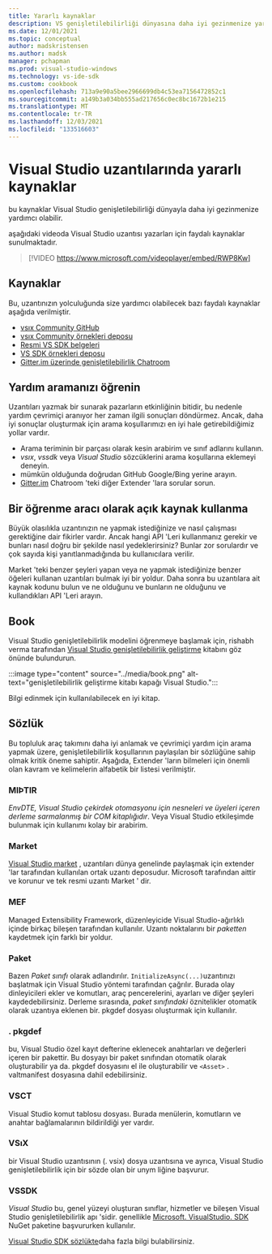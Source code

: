 ```yaml
---
title: Yararlı kaynaklar
description: VS genişletilebilirliği dünyasına daha iyi gezinmenize yardımcı olan kullanışlı kaynakların bir listesi.
ms.date: 12/01/2021
ms.topic: conceptual
author: madskristensen
ms.author: madsk
manager: pchapman
ms.prod: visual-studio-windows
ms.technology: vs-ide-sdk
ms.custom: cookbook
ms.openlocfilehash: 713a9e90a5bee2966699db4c53ea7156472852c1
ms.sourcegitcommit: a149b3a034bb555ad217656c0ec8bc1672b1e215
ms.translationtype: MT
ms.contentlocale: tr-TR
ms.lasthandoff: 12/03/2021
ms.locfileid: "133516603"
---
```

# <a name="useful-resources-on-visual-studio-extensions"></a>Visual Studio uzantılarında yararlı kaynaklar

bu kaynaklar Visual Studio genişletilebilirliği dünyayla daha iyi gezinmenize yardımcı olabilir.

aşağıdaki videoda Visual Studio uzantısı yazarları için faydalı kaynaklar sunulmaktadır.

> [!VIDEO https://www.microsoft.com/videoplayer/embed/RWP8Kw]

## <a name="resources"></a>Kaynaklar
Bu, uzantınızın yolculuğunda size yardımcı olabilecek bazı faydalı kaynaklar aşağıda verilmiştir.

* [vsıx Community GitHub](https://github.com/VsixCommunity)
* [vsıx Community örnekleri deposu](https://github.com/VsixCommunity/Samples)
* [Resmi VS SDK belgeleri](../../index.yml)
* [VS SDK örnekleri deposu](https://github.com/Microsoft/VSSDK-Extensibility-Samples)
* [Gitter.im üzerinde genişletilebilirlik Chatroom](https://gitter.im/Microsoft/extendvs)

## <a name="know-how-to-search-for-help"></a>Yardım aramanızı öğrenin
Uzantıları yazmak bir sunarak pazarların etkinliğinin bitidir, bu nedenle yardım çevrimiçi aranıyor her zaman ilgili sonuçları döndürmez. Ancak, daha iyi sonuçlar oluşturmak için arama koşullarımızı en iyi hale getirebildiğimiz yollar vardır.

* Arama teriminin bir parçası olarak kesin arabirim ve sınıf adlarını kullanın.
* *vsıx*, *vssdk* veya *Visual Studio* sözcüklerini arama koşullarına eklemeyi deneyin.
* mümkün olduğunda doğrudan GitHub Google/Bing yerine arayın.
* [Gitter.im](https://gitter.im/Microsoft/extendvs) Chatroom 'teki diğer Extender 'lara sorular sorun.

## <a name="use-open-source-as-a-learning-tool"></a>Bir öğrenme aracı olarak açık kaynak kullanma
Büyük olasılıkla uzantınızın ne yapmak istediğinize ve nasıl çalışması gerektiğine dair fikirler vardır. Ancak hangi API 'Leri kullanmanız gerekir ve bunları nasıl doğru bir şekilde nasıl yedeklerirsiniz? Bunlar zor sorulardır ve çok sayıda kişi yanıtlanmadığında bu kullanıcılara verilir.

Market 'teki benzer şeyleri yapan veya ne yapmak istediğinize benzer öğeleri kullanan uzantıları bulmak iyi bir yoldur. Daha sonra bu uzantılara ait kaynak kodunu bulun ve ne olduğunu ve bunların ne olduğunu ve kullandıkları API 'Leri arayın.

## <a name="book"></a>Book
Visual Studio genişletilebilirlik modelini öğrenmeye başlamak için, rishabh verma tarafından [Visual Studio genişletilebilirlik geliştirme](https://www.amazon.com/Visual-Studio-Extensibility-Development-Productivity/dp/1484258525) kitabını göz önünde bulundurun.

:::image type="content" source="../media/book.png" alt-text="genişletilebilirlik geliştirme kitabı kapağı Visual Studio.":::

Bilgi edinmek için kullanılabilecek en iyi kitap.

## <a name="glossary"></a>Sözlük
Bu topluluk araç takımını daha iyi anlamak ve çevrimiçi yardım için arama yapmak üzere, genişletilebilirlik koşullarının paylaşılan bir sözlüğüne sahip olmak kritik öneme sahiptir. Aşağıda, Extender 'ların bilmeleri için önemli olan kavram ve kelimelerin alfabetik bir listesi verilmiştir.

### <a name="dte"></a>MIÞTIR
*EnvDTE, Visual Studio çekirdek otomasyonu için nesneleri ve üyeleri içeren derleme sarmalanmış bir COM kitaplığıdır*. Veya Visual Studio etkileşimde bulunmak için kullanımı kolay bir arabirim.

### <a name="marketplace"></a>Market
[Visual Studio market](https://marketplace.visualstudio.com) , uzantıları dünya genelinde paylaşmak için extender 'lar tarafından kullanılan ortak uzantı deposudur. Microsoft tarafından aittir ve korunur ve tek resmi uzantı Market ' dir.

### <a name="mef"></a>MEF
Managed Extensibility Framework, düzenleyicide Visual Studio-ağırlıklı içinde birkaç bileşen tarafından kullanılır. Uzantı noktalarını bir *paketten* kaydetmek için farklı bir yoldur.

### <a name="package"></a>Paket
Bazen *Paket sınıfı* olarak adlandırılır. `InitializeAsync(...)`uzantınızı başlatmak için Visual Studio yöntemi tarafından çağrılır. Burada olay dinleyicileri ekler ve komutları, araç pencerelerini, ayarları ve diğer şeyleri kaydedebilirsiniz. Derleme sırasında, *paket sınıfındaki* öznitelikler otomatik olarak uzantıya eklenen bir. pkgdef dosyası oluşturmak için kullanılır.

### <a name="pkgdef"></a>. pkgdef
bu, Visual Studio özel kayıt defterine eklenecek anahtarları ve değerleri içeren bir pakettir. Bu dosyayı bir paket sınıfından otomatik olarak oluşturabilir ya da. pkgdef dosyasını el ile oluşturabilir ve `<Asset>` . valtmanifest dosyasına dahil edebilirsiniz.

### <a name="vsct"></a>VSCT
Visual Studio komut tablosu dosyası. Burada menülerin, komutların ve anahtar bağlamalarının bildirildiği yer vardır.

### <a name="vsix"></a>VSıX
bir Visual Studio uzantısının (. vsix) dosya uzantısına ve ayrıca, Visual Studio genişletilebilirlik için bir sözde olan bir unym liğine başvurur.

### <a name="vssdk"></a>VSSDK
*Visual Studio* bu, genel yüzeyi oluşturan sınıflar, hizmetler ve bileşen Visual Studio genişletilebilirlik apı 'sidir. genellikle [Microsoft. VisualStudio. SDK](https://www.nuget.org/packages/Microsoft.VisualStudio.SDK/) NuGet paketine başvururken kullanılır.

[Visual Studio SDK sözlükte](../../visual-studio-sdk-glossary.md)daha fazla bilgi bulabilirsiniz.
